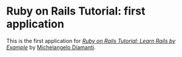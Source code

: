 # Ruby on Rails Tutorial: first application
This is the first application for
[*Ruby on Rails Tutorial: Learn Rails by
Example*](http://railstutorial.org/)
by [Michelangelo Diamanti](http://michaelhartl.com/).